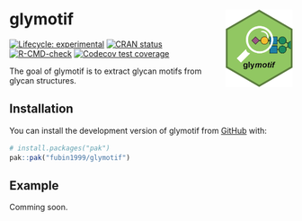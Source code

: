 
<!-- README.md is generated from README.Rmd. Please edit that file -->

# glymotif <a href="https://fubin1999.github.io/glymotif/"><img src="man/figures/logo.png" align="right" height="138" /></a>

<!-- badges: start -->

[![Lifecycle:
experimental](https://img.shields.io/badge/lifecycle-experimental-orange.svg)](https://lifecycle.r-lib.org/articles/stages.html#experimental)
[![CRAN
status](https://www.r-pkg.org/badges/version/glymotif)](https://CRAN.R-project.org/package=glymotif)
[![R-CMD-check](https://github.com/fubin1999/glymotif/actions/workflows/R-CMD-check.yaml/badge.svg)](https://github.com/fubin1999/glymotif/actions/workflows/R-CMD-check.yaml)
[![Codecov test
coverage](https://codecov.io/gh/fubin1999/glymotif/graph/badge.svg)](https://app.codecov.io/gh/fubin1999/glymotif)
<!-- badges: end -->

The goal of glymotif is to extract glycan motifs from glycan structures.

## Installation

You can install the development version of glymotif from
[GitHub](https://github.com/) with:

``` r
# install.packages("pak")
pak::pak("fubin1999/glymotif")
```

## Example

Comming soon.
